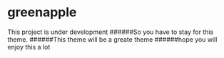# greenapple
This project is under development
######So you have to stay for this theme.
######This theme will be a greate theme
######hope you will enjoy this a lot
